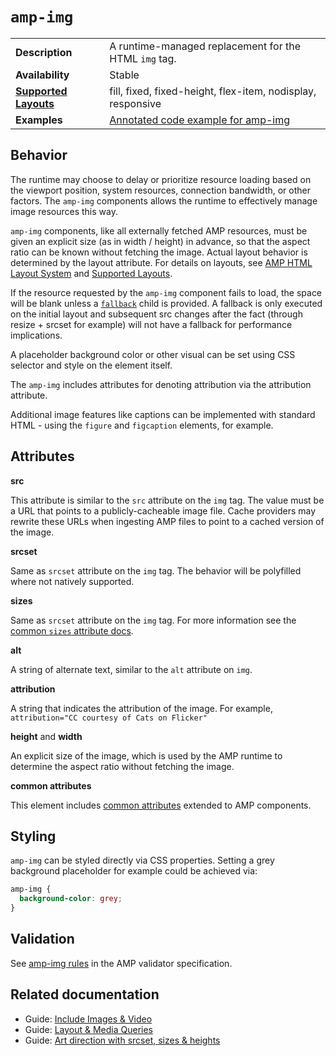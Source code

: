 <!---
Copyright 2015 The AMP HTML Authors. All Rights Reserved.

Licensed under the Apache License, Version 2.0 (the "License");
you may not use this file except in compliance with the License.
You may obtain a copy of the License at

      http://www.apache.org/licenses/LICENSE-2.0

Unless required by applicable law or agreed to in writing, software
distributed under the License is distributed on an "AS-IS" BASIS,
WITHOUT WARRANTIES OR CONDITIONS OF ANY KIND, either express or implied.
See the License for the specific language governing permissions and
limitations under the License.
-->

# <a name="amp-img"></a> `amp-img`

<table>
   <tr>
    <td class="col-fourty"><strong>Description</strong></td>
    <td>A runtime-managed replacement for the HTML <code>img</code> tag.</td>
  </tr>
   <tr>
    <td class="col-fourty"><strong>Availability</strong></td>
    <td>Stable</td>
  </tr>
  <tr>
    <td class="col-fourty"><strong><a href="https://www.ampproject.org/docs/guides/responsive/control_layout.html">Supported Layouts</a></strong></td>
    <td>fill, fixed, fixed-height, flex-item, nodisplay, responsive</td>
  </tr>
  <tr>
    <td class="col-fourty"><strong>Examples</strong></td>
    <td><a href="https://ampbyexample.com/components/amp-img/">Annotated code example for amp-img</a></td>
  </tr>
</table>

## Behavior

The runtime may choose to delay or prioritize resource loading based on the viewport position, system resources, connection bandwidth, or other factors. The `amp-img` components allows the runtime to effectively manage image resources this way.

`amp-img` components, like all externally fetched AMP resources, must be given an
explicit size (as in width / height) in advance, so that the aspect ratio can be known without fetching the image. Actual layout behavior is determined by the layout attribute. For details on layouts, see [AMP HTML Layout System](https://github.com/ampproject/amphtml/blob/master/spec/amp-html-layout.md) and [Supported Layouts](https://www.ampproject.org/docs/guides/responsive/control_layout.html).

If the resource requested by the `amp-img` component fails to load, the space will be blank unless a [`fallback`](https://github.com/ampproject/amphtml/blob/master/spec/amp-html-layout.md#fallback) child is provided. A fallback is only executed on the initial layout and subsequent src changes after the fact (through resize + srcset for example) will not have a fallback for performance implications.

A placeholder background color or other visual can be set using CSS selector and style on the element itself.

The `amp-img` includes attributes for denoting attribution via the attribution attribute.

Additional image features like captions can be implemented with standard HTML - using the `figure` and `figcaption` elements, for example.

## Attributes

**src**

This attribute is similar to the `src` attribute on the `img` tag. The value must be a URL that points to a publicly-cacheable image file. Cache providers may rewrite these URLs when ingesting AMP files to point to a cached version of the image.

**srcset**

Same as `srcset` attribute on the `img` tag. The behavior will be polyfilled where not natively supported.

**sizes**

Same as `srcset` attribute on the `img` tag. For more information see the [common `sizes` attribute docs](../spec/amp-html-layout.md#sizes).

**alt**

A string of alternate text, similar to the `alt` attribute on `img`.

**attribution**

A string that indicates the attribution of the image. For example, `attribution="CC courtesy of Cats on Flicker"`

**height** and **width**

An explicit size of the image, which is used by the AMP runtime to determine the aspect ratio without fetching the image.

**common attributes**

This element includes [common attributes](https://www.ampproject.org/docs/reference/common_attributes) extended to AMP components.

## Styling

`amp-img` can be styled directly via CSS properties. Setting a grey background
placeholder for example could be achieved via:

```css
amp-img {
  background-color: grey;
}
```

## Validation

See [amp-img rules](https://github.com/ampproject/amphtml/blob/master/validator/validator-main.protoascii) in the AMP validator specification.


## Related documentation

* Guide: [Include Images & Video](https://www.ampproject.org/docs/guides/amp_replacements)
* Guide: [Layout & Media Queries](https://www.ampproject.org/docs/guides/responsive/control_layout)
* Guide: [Art direction with srcset, sizes & heights](https://www.ampproject.org/docs/guides/responsive/art_direction)
